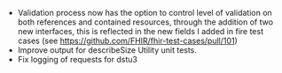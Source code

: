 * Validation process now has the option to control level of validation on both references and contained resources, 
through the addition of two new interfaces, this is reflected in the new fields I added in fire test cases 
(see https://github.com/FHIR/fhir-test-cases/pull/101)
* Improve output for describeSize Utility unit tests.
* Fix logging of requests for dstu3
